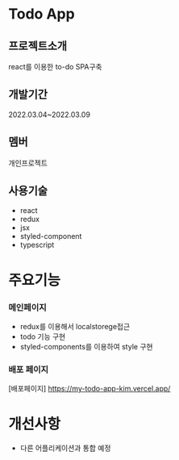 # Todo App
>
## 프로젝트소개
>
react를 이용한 to-do SPA구축

## 개발기간
>
2022.03.04~2022.03.09

## 멤버
>
개인프로젝트

## 사용기술
>
- react
- redux
- jsx
- styled-component
- typescript

# 주요기능
>
### 메인페이지
- redux를 이용해서 localstorege접근
- todo 기능 구현
- styled-components를 이용하여 style 구현

### 배포 페이지

[배포페이지] <https://my-todo-app-kim.vercel.app/>

# 개선사항
- 다른 어플리케이션과 통합 예정
